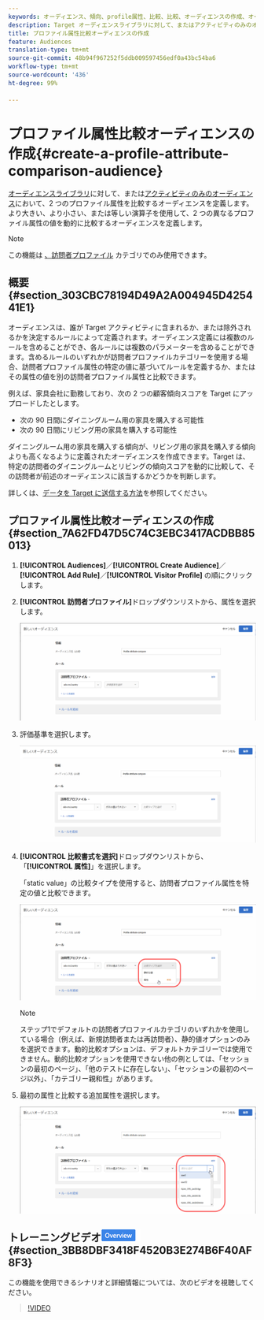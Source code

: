 ```yaml
---
keywords: オーディエンス、傾向、profile属性、比較、比較、オーディエンスの作成、オーディエンスの作成
description: Target オーディエンスライブラリに対して、またはアクティビティのみのオーディエンスにおいて、2 つのプロファイル属性を比較するオーディエンスを定義します。より大きい、より小さい、または等しい演算子を使用して、2 つの異なるプロファイル属性の値を動的に比較するオーディエンスを定義します。
title: プロファイル属性比較オーディエンスの作成
feature: Audiences
translation-type: tm+mt
source-git-commit: 48b94f967252f5ddb009597456edf0a43bc54ba6
workflow-type: tm+mt
source-wordcount: '436'
ht-degree: 99%

---
```



# プロファイル属性比較オーディエンスの作成{#create-a-profile-attribute-comparison-audience}

[オーディエンスライブラリ](/help/c-target/c-audiences/audiences.md)に対して、または[アクティビティのみのオーディエンス](/help/c-target/creating-activity-only-audience.md)において、2 つのプロファイル属性を比較するオーディエンスを定義します。より大きい、より小さい、または等しい演算子を使用して、2 つの異なるプロファイル属性の値を動的に比較するオーディエンスを定義します。

>[!NOTE]
>
>この機能は [、訪問者プロファイル](/help/c-target/c-audiences/c-target-rules/visitor-profile.md#concept_E972690B9A4C4372A34229FA37EDA38E) カテゴリでのみ使用できます。

## 概要 {#section_303CBC78194D49A2A004945D425441E1}

オーディエンスは、誰が Target アクティビティに含まれるか、または除外されるかを決定するルールによって定義されます。オーディエンス定義には複数のルールを含めることができ、各ルールには複数のパラメーターを含めることができます。含めるルールのいずれかが訪問者プロファイルカテゴリーを使用する場合、訪問者プロファイル属性の特定の値に基づいてルールを定義するか、またはその属性の値を別の訪問者プロファイル属性と比較できます。

例えば、家具会社に勤務しており、次の 2 つの顧客傾向スコアを Target にアップロードしたとします。

* 次の 90 日間にダイニングルーム用の家具を購入する可能性
* 次の 90 日間にリビング用の家具を購入する可能性

ダイニングルーム用の家具を購入する傾向が、リビング用の家具を購入する傾向よりも高くなるように定義されたオーディエンスを作成できます。Target は、特定の訪問者のダイニングルームとリビングの傾向スコアを動的に比較して、その訪問者が前述のオーディエンスに該当するかどうかを判断します。

詳しくは、[データを Target に送信する方法](/help/c-implementing-target/c-considerations-before-you-implement-target/c-methods-to-get-data-into-target/methods-to-get-data-into-target.md#concept_0069C0EFB56C4700BB33F2F35C2B9B17)を参照してください。

## プロファイル属性比較オーディエンスの作成 {#section_7A62FD47D5C74C3EBC3417ACDBB85013}

1. **[!UICONTROL Audiences]**／**[!UICONTROL Create Audience]**／**[!UICONTROL Add Rule]**／**[!UICONTROL Visitor Profile]** の順にクリックします。
1. **[!UICONTROL 訪問者プロファイル]**&#x200B;ドロップダウンリストから、属性を選択します。

   ![傾向スコア 1](assets/propensity_score_1.png)

1. 評価基準を選択します。

   ![傾向スコア 2](assets/propensity_score_2.png)

1. **[!UICONTROL 比較書式を選択]**&#x200B;ドロップダウンリストから、「**[!UICONTROL 属性]**」を選択します。

   「static value」の比較タイプを使用すると、訪問者プロファイル属性を特定の値と比較できます。

   ![傾向スコア 3](assets/propensity_score_3.png)

   >[!NOTE]
   >
   >ステップ1でデフォルトの訪問者プロファイルカテゴリのいずれかを使用している場合（例えば、新規訪問者または再訪問者）、静的値オプションのみを選択できます。動的比較オプションは、デフォルトカテゴリーでは使用できません。動的比較オプションを使用できない他の例としては、「セッションの最初のページ」、「他のテストに存在しない」、「セッションの最初のページ以外」、「カテゴリー親和性」があります。

1. 最初の属性と比較する追加属性を選択します。

   ![](assets/propensity_score_4.png)

## トレーニングビデオ![概要バッジ](/help/assets/overview.png) {#section_3BB8DBF3418F4520B3E274B6F40AF8F3}

この機能を使用できるシナリオと詳細情報については、次のビデオを視聴してください。

>[!VIDEO](https://video.tv.adobe.com/v/23218/)